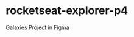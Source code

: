 # rocketseat-explorer-p4

Galaxies Project in [Figma](https://www.figma.com/file/1gbV182RnAWHUPlbOwWDjh/Galaxies-%E2%80%A2-Projeto-Explorer-(Community)?type=design&node-id=0-1&mode=design&t=2z9hkjWulnhvFWiJ-0)

